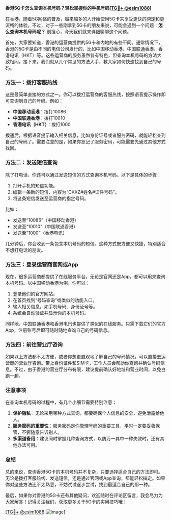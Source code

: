**香港5G卡怎么查询本机号码？轻松掌握你的手机号码[[TG💪+ @esim1088](https://t.me/s/esim1088)]**

在香港，随着5G网络的普及，越来越多的人开始使用5G卡来享受更快的网速和更流畅的体验。不过，对于一些刚拿到5G卡的朋友来说，可能会遇到一个问题：**怎么查询本机号码呢？** 别担心，今天我们就来详细聊聊这个问题。

首先，大家要知道，香港的运营商提供的5G卡和内地的有些不同。通常情况下，香港的5G卡是由不同的电信公司发行的，比如中国移动香港、中国联通香港、香港电讯（HKT）等。这些运营商的服务虽然各有特色，但查询本机号码的方法大致相同。接下来，我们就从几个常见的方法入手，教大家如何快速找到自己的号码。

### 方法一：拨打客服热线

这是最简单直接的方式之一。你可以拨打运营商的客服热线，按照语音提示操作即可查询到自己的号码。例如：

- **中国移动香港**：拨打10086
- **中国联通香港**：拨打10010
- **香港电讯（HKT）**：拨打1000

拨通后，根据语音提示输入相关信息，比如身份证号或者服务密码，就能轻松查到自己的号码了。需要注意的是，如果你忘记了服务密码，可能需要先通过其他方式找回。

### 方法二：发送短信查询

除了打电话，你还可以通过发送短信的方式查询本机号码。以下是具体的步骤：

1. 打开手机的短信功能。
2. 编辑一条新的短信，内容为“CXXZ#姓名#证件号码”。
3. 将这条短信发送至运营商的指定号码。

比如：
- 发送至“10086”（中国移动香港）
- 发送至“10010”（中国联通香港）
- 发送至“1000”（香港电讯）

几分钟后，你会收到一条包含本机号码的短信。这种方式既方便又快捷，特别适合不想打电话的朋友。

### 方法三：登录运营商官网或App

现在，很多运营商都提供了在线服务平台，无论是官网还是App，都可以用来查询本机号码。以中国移动香港为例，你可以：

1. 登录他们的官方网站。
2. 在首页找到“号码查询”或类似的功能入口。
3. 输入相关信息，如手机号码、身份证号等。
4. 系统会自动验证并显示你的本机号码。

同样地，中国联通香港和香港电讯也提供了类似的在线服务。只需下载它们的官方App，注册账号后即可随时随地查询自己的号码信息。

### 方法四：前往营业厅咨询

如果以上方法都不太方便，或者你想更直观地了解自己的号码情况，可以直接去运营商的营业厅咨询。带上身份证件和SIM卡，工作人员会帮助你查询并确认号码信息。不过，由于香港的营业厅分布有限，建议提前确认好地址和营业时间，以免白跑一趟。

### 注意事项

在查询本机号码的过程中，有几个小细节需要特别注意：

1. **保护隐私**：无论采用哪种方式查询，都要确保个人信息的安全，避免泄露给他人。
2. **服务密码的重要性**：服务密码是你管理号码的重要工具，平时一定要妥善保管，不要随意告诉别人。
3. **多渠道备用**：建议同时掌握几种查询方式，以防万一其中一种失效时，还有其他办法可用。

### 总结

总的来说，查询香港5G卡的本机号码并不复杂，只要选择适合自己的方法即可。无论是拨打客服热线、发送短信，还是通过官网或App查询，都能轻松搞定。如果你对这些方法还不太熟悉，不妨试试逐步尝试，找到最适合自己的那一种。

最后，如果你对香港的5G卡还有其他疑问，欢迎随时在评论区留言，我会尽力为大家解答！记得关注我们，获取更多关于5G卡的实用技巧哦！

[[TG💪+ @esim1088](https://t.me/s/esim1088) ![Image](https://i.postimg.cc/4NQfJmqS/Snipaste-2025-05-13-00-14-12.png)]